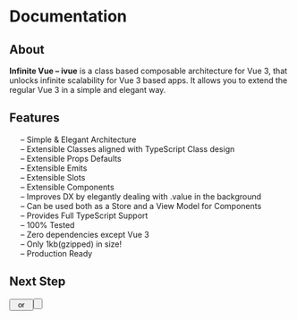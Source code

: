 <script lang="ts" setup>
import Button from './components/Button.vue'

</script>
# Documentation


## About

**Infinite Vue &ndash; ivue** is a class based composable architecture for Vue 3, that unlocks infinite scalability for Vue 3 based apps. It allows you to extend the regular Vue 3 in a simple and elegant way.

## Features
<div style="padding-left:20px;">
&ndash; Simple & Elegant Architecture<br />
&ndash; Extensible Classes aligned with TypeScript Class design<br />
&ndash; Extensible Props Defaults<br />
&ndash; Extensible Emits<br />
&ndash; Extensible Slots<br />
&ndash; Extensible Components<br />
&ndash; Improves DX by elegantly dealing with .value in the background<br />
&ndash; Can be used both as a Store and a View Model for Components<br />
&ndash; Provides Full TypeScript Support<br />
&ndash; 100% Tested<br />
&ndash; Zero dependencies except Vue 3<br />
&ndash; Only 1kb(gzipped) in size!<br />
&ndash; Production Ready<br />
</div>

## Next Step

<Button href="/pages/getting-started.html" label="Geting Started" />  &nbsp; or &nbsp; <Button href="/pages/introduction.html" label="Read Introduction" />

